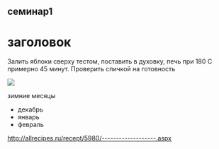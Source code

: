 ## семинар1

# заголовок

Залить яблоки сверху тестом, поставить в духовку, печь при 180 С примерно 45 минут. Проверить спичкой на готовность

![](https://cs8.pikabu.ru/post_img/2016/01/18/5/1453101821143319739.jpg)

зимние месяцы
* декабрь
* январь
* февраль

http://allrecipes.ru/recept/5980/-------------------.aspx
